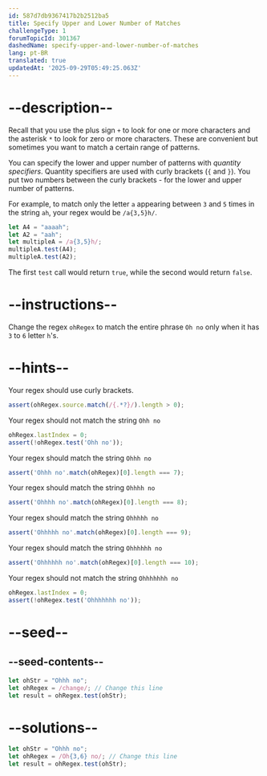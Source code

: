 ```yaml
---
id: 587d7db9367417b2b2512ba5
title: Specify Upper and Lower Number of Matches
challengeType: 1
forumTopicId: 301367
dashedName: specify-upper-and-lower-number-of-matches
lang: pt-BR
translated: true
updatedAt: '2025-09-29T05:49:25.063Z'
---
```


# --description--

Recall that you use the plus sign `+` to look for one or more characters and the asterisk `*` to look for zero or more characters. These are convenient but sometimes you want to match a certain range of patterns.

You can specify the lower and upper number of patterns with <dfn>quantity specifiers</dfn>. Quantity specifiers are used with curly brackets (`{` and `}`). You put two numbers between the curly brackets - for the lower and upper number of patterns.

For example, to match only the letter `a` appearing between `3` and `5` times in the string `ah`, your regex would be `/a{3,5}h/`.

```js
let A4 = "aaaah";
let A2 = "aah";
let multipleA = /a{3,5}h/;
multipleA.test(A4);
multipleA.test(A2);
```

The first `test` call would return `true`, while the second would return `false`.

# --instructions--

Change the regex `ohRegex` to match the entire phrase `Oh no` only when it has `3` to `6` letter `h`'s.

# --hints--

Your regex should use curly brackets.

```js
assert(ohRegex.source.match(/{.*?}/).length > 0);
```

Your regex should not match the string `Ohh no`

```js
ohRegex.lastIndex = 0;
assert(!ohRegex.test('Ohh no'));
```

Your regex should match the string `Ohhh no`

```js
assert('Ohhh no'.match(ohRegex)[0].length === 7);
```

Your regex should match the string `Ohhhh no`

```js
assert('Ohhhh no'.match(ohRegex)[0].length === 8);
```

Your regex should match the string `Ohhhhh no`

```js
assert('Ohhhhh no'.match(ohRegex)[0].length === 9);
```

Your regex should match the string `Ohhhhhh no`

```js
assert('Ohhhhhh no'.match(ohRegex)[0].length === 10);
```

Your regex should not match the string `Ohhhhhhh no`

```js
ohRegex.lastIndex = 0;
assert(!ohRegex.test('Ohhhhhhh no'));
```

# --seed--

## --seed-contents--

```js
let ohStr = "Ohhh no";
let ohRegex = /change/; // Change this line
let result = ohRegex.test(ohStr);
```

# --solutions--

```js
let ohStr = "Ohhh no";
let ohRegex = /Oh{3,6} no/; // Change this line
let result = ohRegex.test(ohStr);
```
